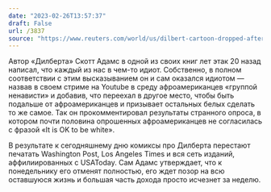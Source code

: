 ```yaml
---
date: "2023-02-26T13:57:37"
draft: False
url: /3837
source: "https://www.reuters.com/world/us/dilbert-cartoon-dropped-after-racist-rant-by-creator-scott-adams-2023-02-26/"
---
```


Автор «Дилберта» Скотт Адамс в одной из своих книг лет этак 20 назад написал, что каждый из нас в чем-то идиот. Собственно, в полном соответствии с этим высказыванием он и сам оказался идиотом — назвав в своем стриме на Youtube в среду афроамериканцев «группой ненависти» и добавив, что переехал в другое место, чтобы быть подальше от афроамериканцев и призывает остальных белых сделать то же самое. Так он прокомментировал результаты странного опроса, в котором почти половина опрошенных афроамериканцев не согласилась с фразой «It is OK to be white». 

В результате к сегодняшнему дню комиксы про Дилберта перестают печатать Washington Post, Los Angeles Times и вся сеть изданий, аффилиированных с USAToday. Сам Адамс утверждает, что к понедельнику его отменят полностью, его ждет позор на всю оставшуюся жизнь и большая часть дохода просто исчезнет за неделю.
